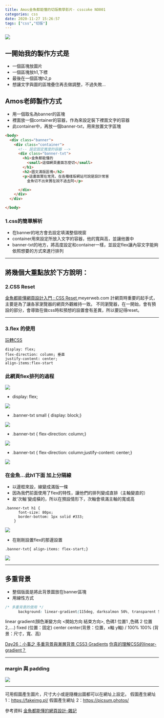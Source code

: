 ```yaml
---
title: Amos金魚都能懂的切版教學影片- csscoke NO001
categories: css
date: 2020-11-27 15:26:57
tags: ["css","切版"]
---
```

![](https://i.imgur.com/v5d6H4B.jpg)
## 一開始我的製作方式是
* 一個區塊放圖片
* 一個區塊放h1,下標
* 最後在一個區塊h2,p
* 想讓文字與圖的區塊疊住再去做調整，不過失敗...

## Amos老師製作方式
* 用一個取名為banner的區塊
* 裡面放一個container的容器，作為來設定裝下裡面文字的容器
* 此container中，再放一個banner-txt，用來放置文字區塊

```html
<body>
  <div class="banner">
    <div class="container">
      <!-- 設定固定寬度的容器 -->
      <div class="banner-txt">
        <h1>金魚都能懂的
          <small>這個網頁畫面怎麼切</small>
        </h1>
        <h2>圖文滿版區塊</h2>
        <p>這畫面實在常見，在各種樣版網站可說是設計常客
          金魚切不出來實在說不過去阿</p>

      </div>
    </div>
  </div>

</body>

```
### 1.css的簡單解析
* 在banner的地方會去設定填滿整個視窗
* container用來設定所放入文字的容器，他的寬與高，並讓他置中
* banner-txt的地方，將高度設定和container一樣，並設定flex讓內容文字能夠依照想要的方式來進行排列


---

## 將幾個大重點放於下方說明：

### 2.CSS Reset
[金魚都能懂網頁設計入門 : CSS Reset ](https://www.youtube.com/watch?v=WtjXBIyxhw8)
meyerweb.com
計網頁時重要的起手式，主要是為了讓各家瀏覽器的網頁外觀維持一致。
不同瀏覽器，在一開始，會有預設的部分，會導致在做css時和預想的設置會有差異，所以要記得reset。


---


### 3.flex 的使用
[玩轉CSS ](https://www.youtube.com/watch?v=_nCBQ6AIzDU)
```
display: flex;
flex-direction: column; 垂直
justify-content: center; 
align-items:flex-start
```
### 此網頁flex排列的過程

![](https://i.imgur.com/eMWlawn.png)

* display: flex;

![](https://i.imgur.com/0cDI8Nq.png)

* .banner-txt small {  display: block;}

![](https://i.imgur.com/lWwcqSe.png)

* .banner-txt {  flex-direction: column;}

![](https://i.imgur.com/xHmKCi0.png)

* .banner-txt {  flex-direction: column;justify-content: center;}

![](https://i.imgur.com/ALt0gm2.png)

### 在金魚...此h1下面 加上分隔線

* 以邊框來設，線變成滿版一條
* 因為我們前面使用了flex的特性，讓他們的排列變成直排（主軸變直的）
* 故'次軸'變成橫的，所以在預設情形下，次軸會填滿主軸的寬或高
```
.banner-txt h1 {
      font-size: 80px;
      border-bottom: 1px solid #333;
    }
```

![](https://i.imgur.com/VVDVFKG.png)

* 在剛剛設置flex的那邊設置

```
.banner-txt{ align-items: flex-start;}
```


![](https://i.imgur.com/eRE9dBP.png)


---

## 多重背景
* 整個版面是將此背景圖放在banner區塊
* 用線性方式

```css
/* 多重背景的使用 */
      background: linear-gradient(115deg, darksalmon 50%, transparent 50%)center center /100% 100%, url(https://picsum.photos/seed/picsum/1200/600)right center /auto 100%;
```

linear gradient(顏色漸變方向 <開始方向 結束方向>, 色碼1 位置1 ,色碼 2 位置2,....)    fixed (位置：固定)  center center(背景：位置，x軸 y軸) / 100% 100% (背景：尺寸，寬、高)



[Day26：小事之 多重背景與漸層背景 CSS3 Gradients](https://ithelp.ithome.com.tw/articles/10197136)
[你真的理解CSS的linear-gradient？](https://www.w3cplus.com/css3/do-you-really-understand-css-linear-gradients.html)

---

### margin 與 padding


![](https://i.imgur.com/HmMAKt5.png)



---
可用假圖產生圖片，尺寸大小或是隨機出圖都可以在網址上設定。
假圖產生網址 1：https://fakeimg.pl/
假圖產生網址 2：https://picsum.photos/
 
參考資料
[金魚都能懂的網頁設計-雜記](https://medium.com/chloelo925/%E9%87%91%E9%AD%9A%E9%83%BD%E8%83%BD%E6%87%82%E7%9A%84%E7%B6%B2%E9%A0%81%E8%A8%AD%E8%A8%88-%E9%9B%9C%E8%A8%98-1e6068054e4a)
